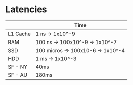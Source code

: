 # Latencies

|          | Time                              |
| -------- | --------------------------------- |
| L1 Cache | 1 ns -> 1x10^-9                   |
| RAM      | 100 ns -> 100x10^-9 -> 1x10^-7    |
| SSD      | 100 micros -> 100x10-6 -> 1x10^-4 |
| HDD      | 1 ms -> 1x10^-3                   |
| SF - NY  | 40ms                              |
| SF - AU  | 180ms                             |
